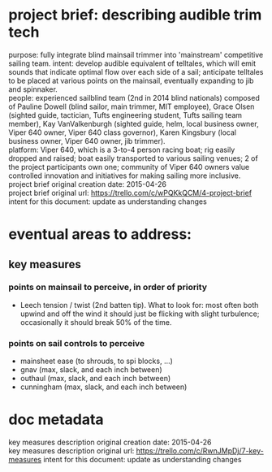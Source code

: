 # project brief: describing audible trim tech
purpose: fully integrate blind mainsail trimmer into 'mainstream' competitive sailing team.
intent: develop audible equivalent of telltales, which will emit sounds that indicate optimal flow over each side of a sail; anticipate telltales to be placed at various points on the mainsail, eventually expanding to jib and spinnaker.  
people: experienced sailblind team (2nd in 2014 blind nationals) composed of Pauline Dowell (blind sailor, main trimmer, MIT employee), Grace Olsen (sighted guide, tactician, Tufts engineering student, Tufts sailing team member), Kay VanValkenburgh (sighted guide, helm, local business owner, Viper 640 owner, Viper 640 class governor), Karen Kingsbury (local business owner, Viper 640 owner, jib trimmer).  
platform: Viper 640, which is a 3-to-4 person racing boat; rig easily dropped and raised; boat easily transported to various sailing venues; 2 of the project participants own one; community of Viper 640 owners value controlled innovation and initiatives for making sailing more inclusive.  
project brief original creation date: 2015-04-26  
project brief original url: https://trello.com/c/wPQKkQCM/4-project-brief  
intent for this document: update as understanding changes

# eventual areas to address:  
## key measures  
### points on mainsail to perceive, in order of priority  
- Leech tension / twist (2nd batten tip). What to look for: most often both upwind and off the wind it should just be flicking with slight turbulence; occasionally it should break 50% of the time.

### points on sail controls to perceive  
- mainsheet ease (to shrouds, to spi blocks, ...)  
- gnav (max, slack, and each inch between)  
- outhaul (max, slack, and each inch between)  
- cunningham (max, slack, and each inch between)  

# doc metadata
key measures description original creation date: 2015-04-26  
key measures description original url: https://trello.com/c/RwnJMpDj/7-key-measures
intent for this document: update as understanding changes
